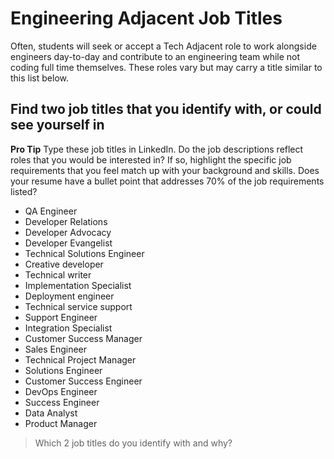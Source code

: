 # Engineering Adjacent Job Titles

Often, students will seek or accept a Tech Adjacent role to work alongside
engineers day-to-day and contribute to an engineering team while not coding full
time themselves. These roles vary but may carry a title similar to this list
below.

## Find two job titles that you identify with, or could see yourself in

**Pro Tip** Type these job titles in LinkedIn. Do the job descriptions reflect
roles that you would be interested in? If so, highlight the specific job
requirements that you feel match up with your background and skills. Does your
resume have a bullet point that addresses 70% of the job requirements listed?

* QA Engineer
* Developer Relations
* Developer Advocacy
* Developer Evangelist
* Technical Solutions Engineer
* Creative developer
* Technical writer
* Implementation Specialist
* Deployment engineer
* Technical service support
* Support Engineer
* Integration Specialist
* Customer Success Manager
* Sales Engineer
* Technical Project Manager
* Solutions Engineer
* Customer Success Engineer
* DevOps Engineer
* Success Engineer
* Data Analyst
* Product Manager

> Which 2 job titles do you identify with and why?